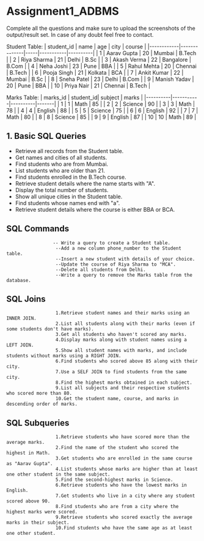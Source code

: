 # Assignment1_ADBMS
Complete all the questions and make sure to upload the screenshots of the output/result set.
In case of any doubt feel free to contact.

Student Table:
| student_id | name         | age | city      | course   |
|------------|--------------|-----|-----------|----------|
| 1          | Aarav Gupta  | 20  | Mumbai    | B.Tech   |
| 2          | Riya Sharma  | 21  | Delhi     | B.Sc     |
| 3          | Akash Verma  | 22  | Bangalore | B.Com    |
| 4          | Neha Joshi   | 23  | Pune      | BBA      |
| 5          | Rahul Mehta  | 20  | Chennai   | B.Tech   |
| 6          | Pooja Singh  | 21  | Kolkata   | BCA      |
| 7          | Ankit Kumar  | 22  | Mumbai    | B.Sc     |
| 8          | Sneha Patel  | 23  | Delhi     | B.Com    |
| 9          | Manish Yadav | 20  | Pune      | BBA      |
| 10         | Priya Nair   | 21  | Chennai   | B.Tech   |

Marks Table:
| marks_id | student_id| subject  | marks |
|----------|-----------|----------|-------|
| 1        | 1         | Math     | 85    |
| 2        | 2         | Science  | 90    |
| 3        | 3         | Math     | 78    |
| 4        | 4         | English  | 88    |
| 5        | 5         | Science  | 75    |
| 6        | 6         | English  | 92    |
| 7        | 7         | Math     | 80    |
| 8        | 8         | Science  | 85    |
| 9        | 9         | English  | 87    |
| 10       | 10        | Math     | 89    |




## 1. Basic SQL Queries

- Retrieve all records from the Student table.  
- Get names and cities of all students.  
- Find students who are from Mumbai.  
- List students who are older than 21.  
- Find students enrolled in the B.Tech course.  
- Retrieve student details where the name starts with "A".  
- Display the total number of students.  
- Show all unique cities in the Student table.  
- Find students whose names end with "a".  
- Retrieve student details where the course is either BBA or BCA.  

   
## SQL Commands 


                     -- Write a query to create a Student table.
                      --Add a new column phone_number to the Student table.
                      --Insert a new student with details of your choice.
                      --Update the course of Riya Sharma to "MCA".
                      --Delete all students from Delhi.
                      --Write a query to remove the Marks table from the database.

## SQL Joins


                      1.Retrieve student names and their marks using an INNER JOIN.
                      2.List all students along with their marks (even if some students don't have marks).
                      3.Get all students who haven't scored any marks.
                      4.Display marks along with student names using a LEFT JOIN.
                      5.Show all student names with marks, and include students without marks using a RIGHT JOIN.
                      6.Find students who scored above 85 along with their city.
                      7.Use a SELF JOIN to find students from the same city.
                      8.Find the highest marks obtained in each subject.
                      9.List all subjects and their respective students who scored more than 80.
                      10.Get the student name, course, and marks in descending order of marks.
## SQL Subqueries


                      1.Retrieve students who have scored more than the average marks.
                      2.Find the name of the student who scored the highest in Math.
                      3.Get students who are enrolled in the same course as "Aarav Gupta".
                      4.List students whose marks are higher than at least one other student in the same subject.
                      5.Find the second-highest marks in Science.
                      6.Retrieve students who have the lowest marks in English.
                      7.Get students who live in a city where any student scored above 90.
                      8.Find students who are from a city where the highest marks were scored.
                      9.Retrieve students who scored exactly the average marks in their subject.
                      10.Find students who have the same age as at least one other student.



